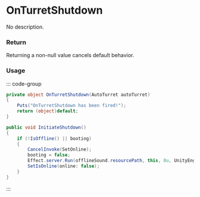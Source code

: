 # OnTurretShutdown
<Badge type="info" text="Turret"/>[<Badge type="danger" text="Carbon Compatible"/>](https://github.com/CarbonCommunity/Carbon)[<Badge type="warning" text="Oxide Compatible"/>](https://github.com/OxideMod/Oxide.Rust)
No description.
### Return
Returning a non-null value cancels default behavior.

### Usage
::: code-group
```csharp [Example]
private object OnTurretShutdown(AutoTurret autoTurret)
{
	Puts("OnTurretShutdown has been fired!");
	return (object)default;
}
```
```csharp [Source — Assembly-CSharp @ AutoTurret]
public void InitiateShutdown()
{
	if (!IsOffline() || booting)
	{
		CancelInvoke(SetOnline);
		booting = false;
		Effect.server.Run(offlineSound.resourcePath, this, 0u, UnityEngine.Vector3.zero, UnityEngine.Vector3.zero);
		SetIsOnline(online: false);
	}
}

```
:::
